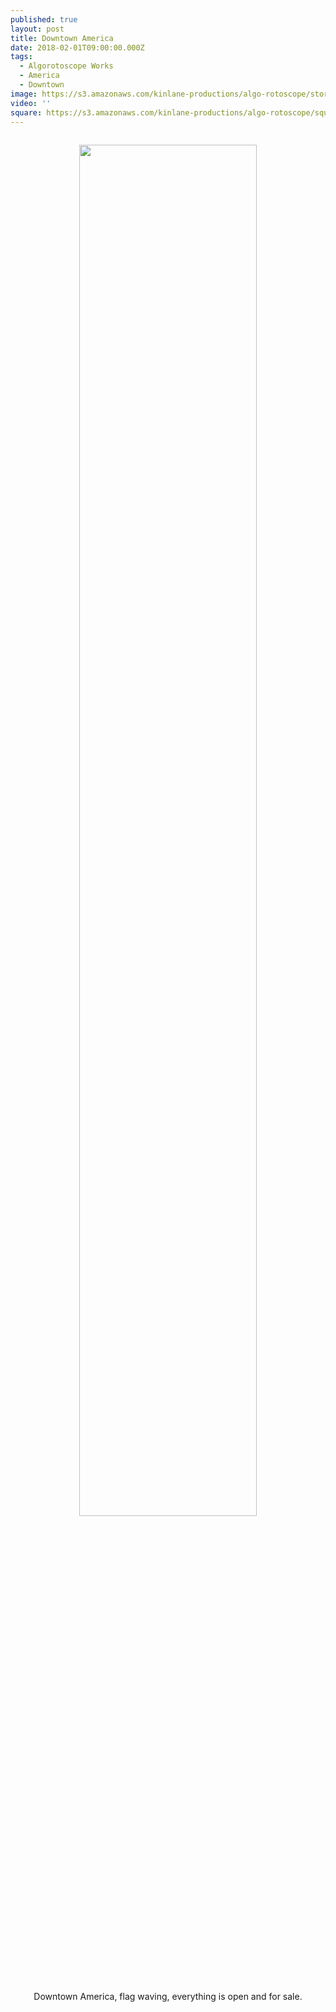 ```yaml
---
published: true
layout: post
title: Downtown America
date: 2018-02-01T09:00:00.000Z
tags:
  - Algorotoscope Works
  - America
  - Downtown
image: https://s3.amazonaws.com/kinlane-productions/algo-rotoscope/stories/fredericksburg-downtown-flag.jpg
video: ''
square: https://s3.amazonaws.com/kinlane-productions/algo-rotoscope/square/fredericksburg-downtown-flag-square.jpg
---
```

<p align="center"><img src="{{ page.image }}" width="75%" style="padding: 15px;" /></p>
<center>Downtown America, flag waving, everything is open and for sale.</center>
